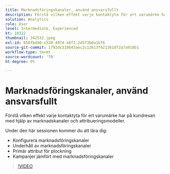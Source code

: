 ```yaml
---
title: Marknadsföringskanaler, använd ansvarsfullt
description: Förstå vilken effekt varje kontaktyta för ert varumärke har på kundresan med hjälp av marknadskanaler och attribueringsmodeller.Under den här sessionen ... (Beskrivningarna ska vara mellan 60 och 160 tecken)
solution: Analytics
role: User
level: Intermediate, Experienced
kt: 10322
thumbnail: 342532.jpeg
exl-id: 858fbd40-c520-4974-a6f1-2d573b0a1bf6
source-git-commit: 1792dc318643aec2c12613f621361d72a7a918b1
workflow-type: tm+mt
source-wordcount: '79'
ht-degree: 0%

---
```


# Marknadsföringskanaler, använd ansvarsfullt

Förstå vilken effekt varje kontaktyta för ert varumärke har på kundresan med hjälp av marknadskanaler och attribueringsmodeller.

Under den här sessionen kommer du att lära dig:

* Konfigurera marknadsföringskanaler
* Underhåll av marknadsföringskanaler
* Primär attribut för plockning
* Kampanjer jämfört med marknadsföringskanaler

>[!VIDEO](https://video.tv.adobe.com/v/342532/?quality=12&learn=on)
